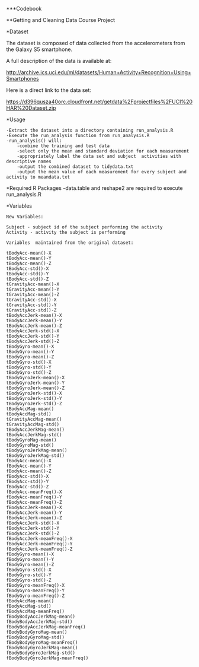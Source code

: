 ***Codebook

**Getting and Cleaning Data Course Project

*Dataset

The dataset is composed of data collected from the accelerometers from the Galaxy S5 smartphone.

A full description of the data is available at:

http://archive.ics.uci.edu/ml/datasets/Human+Activity+Recognition+Using+Smartphones

Here is a direct link to the data set:

https://d396qusza40orc.cloudfront.net/getdata%2Fprojectfiles%2FUCI%20HAR%20Dataset.zip

*Usage

	-Extract the dataset into a directory containing run_analysis.R
	-Execute the run_analysis function from run_analysis.R
	-run_analysis() will:
		-combine the training and test data 
		-select only the mean and standard deviation for each measurement
		-appropriately label the data set and subject  activities with descriptive names
		-output the combined dataset to tidydata.txt
		-output the mean value of each measurement for every subject and activity to meandata.txt

*Required R Packages
	-data.table and reshape2 are required to execute run_analysis.R

*Variables
	
	New Variables:

	Subject - subject id of the subject performing the activity
	Activity - activity the subject is performing

	Variables  maintained from the original dataset: 
	
	tBodyAcc-mean()-X
	tBodyAcc-mean()-Y
	tBodyAcc-mean()-Z
	tBodyAcc-std()-X
	tBodyAcc-std()-Y
	tBodyAcc-std()-Z
	tGravityAcc-mean()-X
	tGravityAcc-mean()-Y
	tGravityAcc-mean()-Z
	tGravityAcc-std()-X
	tGravityAcc-std()-Y
	tGravityAcc-std()-Z
	tBodyAccJerk-mean()-X
	tBodyAccJerk-mean()-Y
	tBodyAccJerk-mean()-Z
	tBodyAccJerk-std()-X
	tBodyAccJerk-std()-Y
	tBodyAccJerk-std()-Z
	tBodyGyro-mean()-X
	tBodyGyro-mean()-Y
	tBodyGyro-mean()-Z
	tBodyGyro-std()-X
	tBodyGyro-std()-Y
	tBodyGyro-std()-Z
	tBodyGyroJerk-mean()-X
	tBodyGyroJerk-mean()-Y
	tBodyGyroJerk-mean()-Z
	tBodyGyroJerk-std()-X
	tBodyGyroJerk-std()-Y
	tBodyGyroJerk-std()-Z
	tBodyAccMag-mean()
	tBodyAccMag-std()
	tGravityAccMag-mean()
	tGravityAccMag-std()
	tBodyAccJerkMag-mean()
	tBodyAccJerkMag-std()
	tBodyGyroMag-mean()
	tBodyGyroMag-std()
	tBodyGyroJerkMag-mean()
	tBodyGyroJerkMag-std()
	fBodyAcc-mean()-X
	fBodyAcc-mean()-Y
	fBodyAcc-mean()-Z
	fBodyAcc-std()-X
	fBodyAcc-std()-Y
	fBodyAcc-std()-Z
	fBodyAcc-meanFreq()-X
	fBodyAcc-meanFreq()-Y
	fBodyAcc-meanFreq()-Z
	fBodyAccJerk-mean()-X
	fBodyAccJerk-mean()-Y
	fBodyAccJerk-mean()-Z
	fBodyAccJerk-std()-X
	fBodyAccJerk-std()-Y
	fBodyAccJerk-std()-Z
	fBodyAccJerk-meanFreq()-X
	fBodyAccJerk-meanFreq()-Y
	fBodyAccJerk-meanFreq()-Z
	fBodyGyro-mean()-X
	fBodyGyro-mean()-Y
	fBodyGyro-mean()-Z
	fBodyGyro-std()-X
	fBodyGyro-std()-Y
	fBodyGyro-std()-Z
	fBodyGyro-meanFreq()-X
	fBodyGyro-meanFreq()-Y
	fBodyGyro-meanFreq()-Z
	fBodyAccMag-mean()
	fBodyAccMag-std()
	fBodyAccMag-meanFreq()
	fBodyBodyAccJerkMag-mean()
	fBodyBodyAccJerkMag-std()
	fBodyBodyAccJerkMag-meanFreq()
	fBodyBodyGyroMag-mean()
	fBodyBodyGyroMag-std()
	fBodyBodyGyroMag-meanFreq()
	fBodyBodyGyroJerkMag-mean()
	fBodyBodyGyroJerkMag-std()
	fBodyBodyGyroJerkMag-meanFreq()
